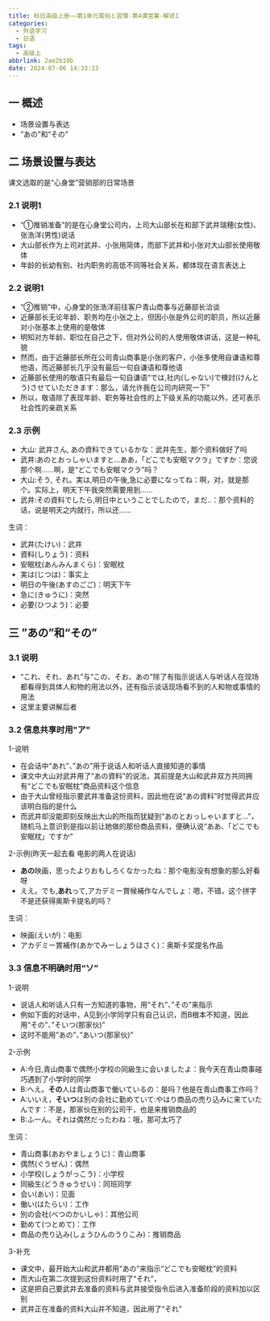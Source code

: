 ```yaml
---
title: 标日高级上册——第1单元風俗と習慣-第4课営業-解说1
categories:
  - 外语学习
  - 日语
tags:
  - 高级上
abbrlink: 2ae2b19b
date: 2024-07-06 14:33:13
---
```

## 一 概述

* 场景设置与表达
* ”あの”和“その”

<!--more-->

## 二  场景设置与表达

课文选取的是“心身堂”营销部的日常场景

### 2.1 说明1

* “①推销准备”的是在心身堂公司内，上司大山部长在和部下武井瑞穂(女性)、张浩洋(男性)说话
* 大山部长作为上司对武井、小张用简体，而部下武井和小张对大山部长使用敬体
* 年龄的长幼有别、社内职务的高低不同等社会关系，都体现在语言表达上

### 2.2 说明1

* “②推销”中，心身堂的张浩洋前往客户青山商事与近藤部长洽谈
* 近藤部长无论年龄、职务均在小张之上，但因小张是外公司的职员，所以近藤对小张基本上使用的是敬体
* 明知对方年龄、职位在自己之下，但对外公司的人使用敬体讲话，这是一种礼貌
* 然而，由于近藤部长所在公司青山商事是小张的客户，小张多使用自谦语和尊他语，而近藤部长几乎没有最后一句自谦语和尊他语
* 近藤部长使用的敬语只有最后一句自谦语“では,社内(しゃない)で検討(けんとう)させていただきます：那么，请允许我在公司内研究一下”
* 所以，敬语除了表现年龄、职务等社会性的上下级关系的功能以外，还可表示社会性的亲疏关系

### 2.3 示例

* 大山: 武井さん, あの資料できているかな：武井先生，那个资料做好了吗
* 武井:あのとおっしゃいますと...ああ，「どこでも安眠マクラ」ですか：您说那个啊……啊，是“どこでも安眠マクラ”吗？
* 大山:そう, それ。実は,明日の午後,急に必要になってね：啊，对，就是那个。实际上，明天下午我突然需要用到……
* 武井:その資料でしたら,明日中ということでしたので，まだ..：那个资料的话，说是明天之内就行，所以还……

生词：

* 武井(たけい)：武井
* 資料(しりょう)：资料
* 安眠枕(あんみんまくら)：安眠枕
* 実は(じつは)：事实上
* 明日の午後(あすのごご)：明天下午
* 急に(きゅうに)：突然
* 必要(ひつよう)：必要

## 三 ”あの”和“その”

### 3.1 说明

* “これ、それ、あれ”与“この、そお、あの”除了有指示说话人与听话人在现场都看得到具体人和物的用法以外，还有指示谈话现场看不到的人和物或事情的用法
* 这里主要讲解后者

### 3.2  信息共享时用"ア"

1-说明

* 在会话中“あれ”、”あの”用于说话人和听话人直接知道的事情
* 课文中大山对武井用了“あの資料”的说法，其前提是大山和武井双方共同拥有“どこでも安眠枕”商品资料这个信息
* 由于大山曾经指示要武井准备这份资料，因此他在说“あの資料”时觉得武井应该明白指的是什么
* 而武井却没能即刻反映出大山的所指而犹疑到“あのとおっしゃいますと…”，随机马上意识到是指以前让她做的那份商品资料，便确认说“ああ、「どこでも安眠枕」ですか”

2-示例(昨天一起去看 电影的两人在说话)

* **あの**映画，思ったよりおもしろくなかったね：那个电影没有想象的那么好看呀
* ええ。でも,**あれ**って,アカデミー賞候補作なんでしょ：嗯，不错，这个拼字不是还获得奥斯卡提名的吗？

生词：

* 映画(えいが)：电影
* アカデミー賞補作(あかでみーしょうほさく)：奥斯卡奖提名作品

### 3.3 信息不明确时用“ソ”

1-说明

* 说话人和听话人只有一方知道的事物，用“それ”、”その”来指示
* 例如下面的对话中，A见到小学同学只有自己认识，而B根本不知道，因此用“その”、”そいつ(那家伙)”
* 这时不能用”あの”、”あいつ(那家伙)”

2-示例

* A:今日,青山商事で偶然小学校の同級生に会いましたよ：我今天在青山商事碰巧遇到了小学时的同学
* B:へえ。**その**人は青山商事で働いているの：是吗？他是在青山商事工作吗？
* A:いいえ，**そいつ**は別の会社に勤めていて:やはり商品の売り込みに来ていたんです：不是，那家伙在别的公司干，也是来推销商品的
* B:ふ一ん。それは偶然だったわね：哦，那可太巧了

生词：

* 青山商事(あおやましょうじ)：青山商事
* 偶然(ぐうぜん)：偶然
* 小学校(しょうがっこう)：小学校
* 同級生(どうきゅうせい)：同班同学
* 会い(あい)：见面
* 働い(はたらい)：工作
* 別の会社(べつのかいしゃ)：其他公司
* 勤めて(つとめて)：工作
* 商品の売り込み(しょうひんのうりこみ)：推销商品

3-补充

* 课文中，最开始大山和武井都用“あの”来指示“どこでも安眠枕”的资料
* 而大山在第二次提到这份资料时用了“それ”，
* 这是把自己要武井去准备的资料与武井接受指令后进入准备阶段的资料加以区别
* 武井正在准备的资料大山并不知道，因此用了“それ”